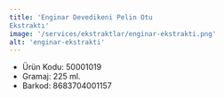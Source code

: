 ```yaml
---
title: 'Enginar Devedikeni Pelin Otu
Ekstraktı'
image: '/services/ekstraktlar/enginar-ekstrakti.png'
alt: 'enginar-ekstrakti'
---
```


* Ürün Kodu: 50001019 
* Gramaj: 225 ml. 
* Barkod: 8683704001157